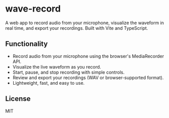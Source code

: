 # wave-record

A web app to record audio from your microphone, visualize the waveform in real time, and export your recordings. Built with Vite and TypeScript.

## Functionality

- Record audio from your microphone using the browser's MediaRecorder API.
- Visualize the live waveform as you record.
- Start, pause, and stop recording with simple controls.
- Review and export your recordings (WAV or browser-supported format).
- Lightweight, fast, and easy to use.

## License
MIT

